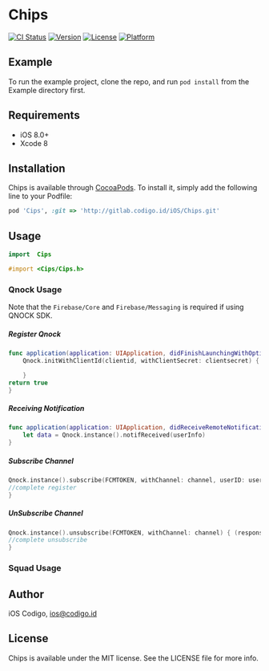 # Chips

[![CI Status](http://img.shields.io/travis/fajaraw/Chips.svg?style=flat)](https://travis-ci.org/fajaraw/Chips)
[![Version](https://img.shields.io/cocoapods/v/Chips.svg?style=flat)](http://cocoapods.org/pods/Chips)
[![License](https://img.shields.io/cocoapods/l/Chips.svg?style=flat)](http://cocoapods.org/pods/Chips)
[![Platform](https://img.shields.io/cocoapods/p/Chips.svg?style=flat)](http://cocoapods.org/pods/Chips)

## Example

To run the example project, clone the repo, and run `pod install` from the Example directory first.

## Requirements

- iOS 8.0+
- Xcode 8

## Installation

Chips is available through [CocoaPods](http://cocoapods.org). To install
it, simply add the following line to your Podfile:

```ruby
pod 'Cips', :git => 'http://gitlab.codigo.id/iOS/Chips.git'
```

## Usage

```swift
import  Cips
```

```Objective-C
#import <Cips/Cips.h>
```

### Qnock Usage

Note that the `Firebase/Core` and `Firebase/Messaging` is required if using QNOCK SDK.

##### Register Qnock

```swift
func application(application: UIApplication, didFinishLaunchingWithOptions launchOptions: [NSObject: AnyObject]?) -> Bool {
    Qnock.initWithClientId(clientid, withClientSecret: clientsecret) { (token) in

    }
return true
}
```

##### Receiving Notification

```swift
func application(application: UIApplication, didReceiveRemoteNotification userInfo: [NSObject : AnyObject]) {
    let data = Qnock.instance().notifReceived(userInfo)
}
```

##### Subscribe Channel

```swift
Qnock.instance().subscribe(FCMTOKEN, withChannel: channel, userID: userid) { (response) in
//complete register
}
```

##### UnSubscribe Channel

```swift
Qnock.instance().unsubscribe(FCMTOKEN, withChannel: channel) { (response) in
//complete unsubscribe
}
```


### Squad Usage

## Author

iOS Codigo, ios@codigo.id

## License

Chips is available under the MIT license. See the LICENSE file for more info.

